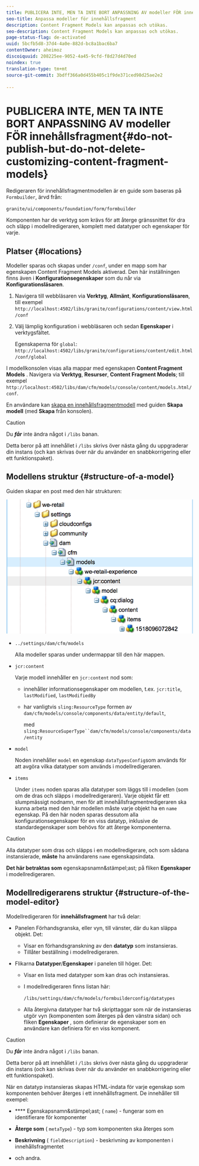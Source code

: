 ```yaml
---
title: PUBLICERA INTE, MEN TA INTE BORT ANPASSNING AV modeller FÖR innehållsfragment
seo-title: Anpassa modeller för innehållsfragment
description: Content Fragment Models kan anpassas och utökas.
seo-description: Content Fragment Models kan anpassas och utökas.
page-status-flag: de-activated
uuid: 5bcfb5d8-37d4-4a0e-882d-bc8a1bac6ba7
contentOwner: aheimoz
discoiquuid: 208225ee-9052-4a45-9cfd-f8d27d4d70ed
noindex: true
translation-type: tm+mt
source-git-commit: 3bdff366a0d455b405c1f9de371ced98d25ae2e2

---
```



# PUBLICERA INTE, MEN TA INTE BORT ANPASSNING AV modeller FÖR innehållsfragment{#do-not-publish-but-do-not-delete-customizing-content-fragment-models}

Redigeraren för innehållsfragmentmodellen är en guide som baseras på `Formbuilder`, ärvd från:

`granite/ui/components/foundation/form/formbuilder`

Komponenten har de verktyg som krävs för att återge gränssnittet för dra och släpp i modellredigeraren, komplett med datatyper och egenskaper för varje.

## Platser {#locations}

Modeller sparas och skapas under `/conf`, under en mapp som har egenskapen [](/help/assets/content-fragments-models.md#enable-content-fragment-models) Content Fragment Models aktiverad. Den här inställningen finns även i **Konfigurationsegenskaper** som du når via **Konfigurationsläsaren**.

1. Navigera till webbläsaren via **Verktyg**, **Allmänt**, **Konfigurationsläsaren**, till exempel `http://localhost:4502/libs/granite/configurations/content/view.html/conf`

1. Välj lämplig konfiguration i webbläsaren och sedan **Egenskaper** i verktygsfältet.

   Egenskaperna för `global`: `http://localhost:4502/libs/granite/configurations/content/edit.html/conf/global`

I modellkonsolen visas alla mappar med egenskapen **Content Fragment Models** . Navigera via **Verktyg**, **Resurser**, **Content Fragment Models**; till exempel `http://localhost:4502/libs/dam/cfm/models/console/content/models.html/conf`.

En användare kan [skapa en innehållsfragmentmodell](/help/assets/content-fragments-models.md#creating-a-content-fragment-model) med guiden **Skapa modell** (med **Skapa** från konsolen).

>[!CAUTION]
>
>Du ***får*** inte ändra något i `/libs` banan.
>
>Detta beror på att innehållet i `/libs` skrivs över nästa gång du uppgraderar din instans (och kan skrivas över när du använder en snabbkorrigering eller ett funktionspaket).

## Modellens struktur {#structure-of-a-model}

Guiden skapar en post med den här strukturen:

![cf-54](assets/cf-54.png)

* `../settings/dam/cfm/models`

   Alla modeller sparas under undermappar till den här mappen.

* `jcr:content`

   Varje modell innehåller en `jcr:content` nod som:

   * innehåller informationsegenskaper om modellen, t.ex. `jcr:title`, `lastModified`, `lastModifiedBy`
   * har vanligtvis `sling:ResourceType` formen av `dam/cfm/models/console/components/data/entity/default`,

      med `sling:ResourceSuperType``dam/cfm/models/console/components/data/entity`

* `model`

   Noden innehåller `model` en egenskap `dataTypesConfig`som används för att avgöra vilka datatyper som används i modellredigeraren.

* `items`

   Under `items` noden sparas alla datatyper som läggs till i modellen (som om de dras och släpps i modellredigeraren). Varje objekt får ett slumpmässigt nodnamn, men för att innehållsfragmentredigeraren ska kunna arbeta med den här modellen måste varje objekt ha en `name` egenskap. På den här noden sparas dessutom alla konfigurationsegenskaper för en viss datatyp, inklusive de standardegenskaper som behövs för att återge komponenterna.

>[!CAUTION]
>
>Alla datatyper som dras och släpps i en modellredigerare, och som sådana instansierade, **måste** ha användarens `name` egenskapsindata.
>
>**Det här betraktas som** egenskapsnamn&amp;stämpel;ast; på fliken **Egenskaper** i modellredigeraren.

## Modellredigerarens struktur {#structure-of-the-model-editor}

Modellredigeraren för **innehållsfragment** har två delar:

* Panelen Förhandsgranska, eller vyn, till vänster, där du kan släppa objekt. Det:

   * Visar en förhandsgranskning av den **datatyp** som instansieras.
   * Tillåter beställning i modellredigeraren.

* Flikarna **Datatyper**/**Egenskaper** i panelen till höger. Det:

   * Visar en lista med datatyper som kan dras och instansieras.
   * I modellredigeraren finns listan här:

      `/libs/settings/dam/cfm/models/formbuilderconfig/datatypes`

      <!-- Please uncomment when file is used
      This node contains all the data types currently supported in the model editor. For more information on how to configure the data types, see [Customizing Data Types for Content Fragment Models](/help/sites-developing/customizing-content-fragment-model-data-types.md).
      -->

   * Alla återgivna datatyper har två skripttaggar som när de instansieras utgör vyn (komponenten som återges på den vänstra sidan) och fliken **Egenskaper** , som definierar de egenskaper som en användare kan definiera för en viss komponent.

>[!CAUTION]
>
>Du ***får*** inte ändra något i `/libs` banan.
>
>Detta beror på att innehållet i `/libs` skrivs över nästa gång du uppgraderar din instans (och kan skrivas över när du använder en snabbkorrigering eller ett funktionspaket).

<!-- Please uncomment when files are used
The properties on the right side define a form that is submitted directly into JCR under `/conf`; see the path in the example [Structure of a Model](/help/sites-developing/customizing-content-fragment-models.md#structure-of-a-model).
-->

När en datatyp instansieras skapas HTML-indata för varje egenskap som komponenten behöver återges i ett innehållsfragment. De innehåller till exempel:

* **** Egenskapsnamn&amp;stämpel;ast; ( `name`) - fungerar som en identifierare för komponenter

* **Återge som** ( `metaType`) - typ som komponenten ska återges som

* **Beskrivning** ( `fieldDescription`) - beskrivning av komponenten i innehållsfragmentet

* och andra.

